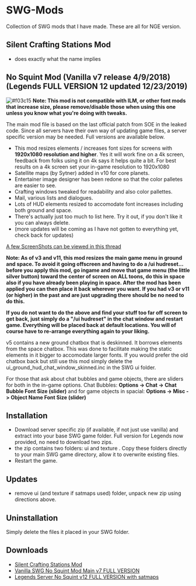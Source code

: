 # SWG-Mods
Collection of SWG mods that I have made. These are all for NGE version.

## Silent Crafting Stations Mod
* does exactly what the name implies

## No Squint Mod (Vanilla v7 release 4/9/2018) (Legends FULL VERSION 12 updated 12/23/2019)
![#f03c15](https://placehold.it/15/f03c15/000000?text=+) **Note: This mod is not compatible with ILM, or other font mods that increase size, please remove/disable those when using this one unless you know what you're doing with tweaks.**

The main mod file is based on the last official patch from SOE in the leaked code. Since all servers have their own way of updating game files, a server specific version may be needed. Full versions are available below.


* This mod resizes elements / increases font sizes for screens with <b>1920x1080 resolution and higher</b>. Yes it will work fine on a 4k screen, feedback from folks using it on 4k says it helps quite a bit. For best results on a 4k screen set your in-game resolution to 1920x1080
* Satellite maps (by Sytner) added in v10 for core planets.
* Entertainer image designer has been redone so that the color palletes are easier to see.
* Crafting windows tweaked for readability and also color pallettes.
* Mail, various lists and dialogues.
* Lots of HUD elements resized to accomodate font increases including both ground and space.
* There's actually just too much to list here. Try it out, if you don't like it you can always delete.
* (more updates will be coming as I have not gotten to everything yet, check back for updates)

[A few ScreenShots can be viewed in this thread](https://swglegends.com/forums/showthread.php?28081-Mod-NoSquint-%28UI-font-and-element-size-increase%29)

<b>Note: As of v3 and v11, this mod resizes the main game menu in ground and space. To avoid it going offscreen and having to do a /ui hudreset... before you apply this mod, go ingame and move that game menu (the little silver button) toward the center of screen on ALL toons, do this in space also if you have already been playing in space. After the mod has been applied you can then place it back wherever you want. If you had v3 or v11 (or higher) in the past and are just upgrading there should be no need to do this.

If you do not want to do the above and find your stuff too far off screen to get back, just simply do a "/ui hudreset" in the chat window and restart game. Everything will be placed back at default locations. You will of course have to re-arrange everything again to your liking.</b>


v5 contains a new ground chatbox that is deskinned. It borrows elements from the space chatbox. This was done to facilitate making the static elements in it bigger to accomodate larger fonts. If you would prefer the old chatbox back but still use this mod simply delete the ui_ground_hud_chat_window_skinned.inc in the SWG  ui folder.

For those that ask about chat bubbles and game objects, there are sliders for both in the in-game options. Chat Bubbles:  **Options -> Chat -> Chat Bubble Font Size (slider)** and for game objects in spacial: **Options -> Misc -> Object Name Font Size (slider)**

## Installation
* Download server specific zip (if available, if not just use vanilla) and extract into your base SWG game folder. Full version for Legends now provided, no need to download two zips.
* the zip contains two folders: ui and texture . Copy these folders directly to your main SWG game directory, allow it to overwrite existing files.
* Restart the game.

## Updates
* remove ui (and texture if satmaps used) folder, unpack new zip using directions above.

## Uninstallation
Simply delete the files it placed in your SWG folder.

## Downloads
* [Silent Crafting Stations Mod](https://github.com/twistedatrocity/SWG-Mods/raw/master/downloads/miagis_silent_crafting_stations.zip)
* [Vanilla SWG No Squint Mod Main v7 FULL VERSION](https://github.com/twistedatrocity/SWG-Mods/raw/master/downloads/miagis_nosquint_mod_v7.zip)
* [Legends Server No Squint v12 FULL VERSION with satmaps](https://mega.nz/#!yS5wEYzY!00bLDIuGbM-NPaAf7VWo3E52nzuMBEYYSLrsnsYnGnY)
